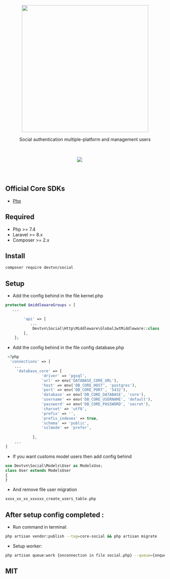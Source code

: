 <p align="center"><a href="#" target="_blank"><img src="https://i.postimg.cc/tTssS34W/package-core.png" width="400"></a></p>
<p style="align-items: center; margin:5px auto;display: flex;justify-content: center">Social authentication multiple-platform and management users</p>
<div style="display: flex;justify-content: center;align-items: center; width:100%;height:100px">
<div style="width: 50px;object-fit: cover">
<img src="https://d1sr4ybm5bj1wl.cloudfront.net/img/2017-02-08-Setup-SocialAuth-for-Django/social_login.png"></img>
</div>

</div>

## Official Core SDKs
<div>
<ul>
    <li><a href="https://github.com/tranvannghia021/core">Php</a></li>
</ul>
</div>


## Required
- Php >= 7.4
- Laravel >= 8.x 
- Composer >= 2.x
## Install
```bash
composer require devtvn/social
```
## Setup
-    Add the config behind in the file kernel.php

```php
protected $middlewareGroups = [
   ...

        'api' => [
           ...
            Devtvn\Social\Http\Middleware\GlobalJwtMiddleware::class
        ],
    ];
```


 - Add the config behind in the file config database.php

```php
 <?php
  'connections' => [
    ...
     'database_core' => [
                'driver' => 'pgsql',
                'url' => env('DATABASE_CORE_URL'),
                'host' => env('DB_CORE_HOST', 'postgres'),
                'port' => env('DB_CORE_PORT', '5432'),
                'database' => env('DB_CORE_DATABASE', 'core'),
                'username' => env('DB_CORE_USERNAME', 'default'),
                'password' => env('DB_CORE_PASSWORD', 'secret'),
                'charset' => 'utf8',
                'prefix' => '',
                'prefix_indexes' => true,
                'schema' => 'public',
                'sslmode' => 'prefer',
    
            ],
    ...
]
```
- If you want customs model users then add config behind
```php
use Devtvn\Social\Models\User as ModelsUse;
class User extends ModelsUser
{  
}

```
- And remove file user migration 

```php
xxxx_xx_xx_xxxxxx_create_users_table.php
```
## After setup config completed :
- Run command in terminal:
```bash
php artisan vendor:publish --tag=core-social && php artisan migrate
```
- Setup worker:
```bash
php artisan queue:work {onconnection in file social.php} --queue={onqueue in file social.php} --sleep=3 --tries=3 --timeout=9000
```

## MIT
